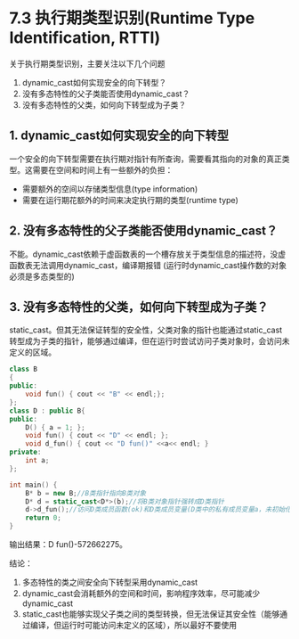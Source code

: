 
# 7.3 执行期类型识别(Runtime Type Identification, RTTI)
关于执行期类型识别，主要关注以下几个问题
1. dynamic_cast如何实现安全的向下转型？
2. 没有多态特性的父子类能否使用dynamic_cast？
3. 没有多态特性的父类，如何向下转型成为子类？


## 1. dynamic_cast如何实现安全的向下转型
一个安全的向下转型需要在执行期对指针有所查询，需要看其指向的对象的真正类型。这需要在空间和时间上有一些额外的负担：
- 需要额外的空间以存储类型信息(type information)
- 需要在运行期花额外的时间来决定执行期的类型(runtime type)


## 2. 没有多态特性的父子类能否使用dynamic_cast？
不能。dynamic_cast依赖于虚函数表的一个槽存放关于类型信息的描述符，没虚函数表无法调用dynamic_cast，编译期报错
(运行时dynamic_cast操作数的对象必须是多态类型的)

## 3. 没有多态特性的父类，如何向下转型成为子类？
static_cast。但其无法保证转型的安全性，父类对象的指针也能通过static_cast转型成为子类的指针，能够通过编译，但在运行时尝试访问子类对象时，会访问未定义的区域。
```c++
class B
{
public:
	void fun() { cout << "B" << endl;};
};
class D : public B{
public:
	D() { a = 1; };
	void fun() { cout << "D" << endl; };
	void d_fun() { cout << "D fun()" <<a<< endl; }
private:
	int a;
};

int main() {
	B* b = new B;//B类指针指向B类对象
	D* d = static_cast<D*>(b);//将B类对象指针强转成D类指针
	d->d_fun();//访问D类成员函数(ok)和D类成员变量(D类中的私有成员变量a，未初始化)
	return 0;  
}
```
输出结果：D fun()-572662275。

结论：
1. 多态特性的类之间安全向下转型采用dynamic_cast
2. dynamic_cast会消耗额外的空间和时间，影响程序效率，尽可能减少dynamic_cast
3. static_cast也能够实现父子类之间的类型转换，但无法保证其安全性（能够通过编译，但运行时可能访问未定义的区域），所以最好不要使用


